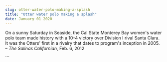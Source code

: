 ```yaml
---
slug: otter-water-polo-making-a-splash
title: "Otter water polo making a splash"
date: January 01 2020
---
```


 
<p>
  On a sunny Saturday in Seaside, the Cal State Monterey Bay women's water polo
  team made history with a 10-4 victory over Division I rival Santa Clara. It
  was the Otters' first in a rivalry that dates to program's inception in 2005.
  – <em>The Salinas Californian</em>, Feb. 6, 2012
</p>
```
